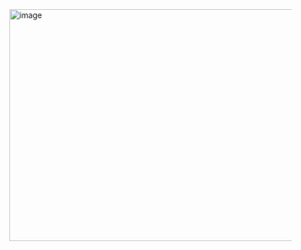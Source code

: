 <img width="1402" height="414" alt="image" src="https://github.com/user-attachments/assets/dcef1c8f-da11-4f7a-852e-4b1ae8a96fb9" />
